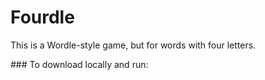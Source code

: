# Fourdle

This is a Wordle-style game, but for words with four letters.

### To download locally and run:
